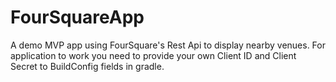 # FourSquareApp
A demo MVP app using FourSquare's Rest Api to display nearby venues. For application to work you need to provide your own Client ID
and Client Secret to BuildConfig fields in gradle.
